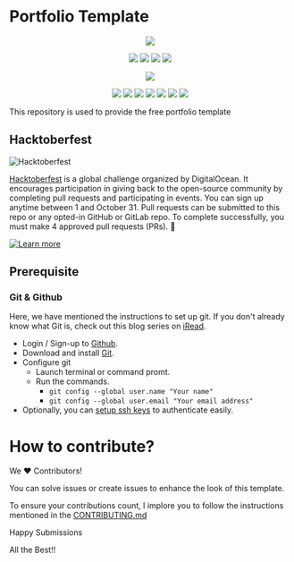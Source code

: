 <p align="center">
    <h1>Portfolio Template</h1>
</p>

<div align="center">

<a href="https://github.com/rajmunkhan/basic-portfolio-template/"><img src="https://badges.frapsoft.com/os/v1/open-source.svg?v=103"></a>

<a href="https://github.com/rajmunkhan/basic-portfolio-template/"><img src="https://img.shields.io/static/v1.svg?label=Contributions&message=Welcome&color=yellow"></a>
<a href="https://github.com/ashutoshkrris/"><img src="https://img.shields.io/badge/Maintained%3F-yes-brightgreen.svg?v=103"></a>
<a href="https://github.com/rajmunkhan/basic-portfolio-template/"><img src="https://img.shields.io/github/repo-size/rajmunkhan/basic-portfolio-template.svg?label=Repo%20size&style=flat"></a>
<a href="https://github.com/rajmunkhan/basic-portfolio-template/"><img src="https://img.shields.io/tokei/lines/github/rajmunkhan/basic-portfolio-template?color=yellow&label=Lines%20of%20Code"></a>

<a href="https://github.com/rajmunkhan/basic-portfolio-template//watchers"><img src="https://img.shields.io/github/watchers/rajmunkhan/basic-portfolio-template"></a>
  
<a href="https://github.com/rajmunkhan/basic-portfolio-template//graphs/contributors"><img src="https://img.shields.io/github/contributors/rajmunkhan/basic-portfolio-template?color=brightgreen"></a>
<a href="https://github.com/rajmunkhan/basic-portfolio-template//stargazers"><img src="https://img.shields.io/github/stars/rajmunkhan/basic-portfolio-template?color=0059b3"></a>
<a href="https://github.com/rajmunkhan/basic-portfolio-template//network/members"><img src="https://img.shields.io/github/forks/rajmunkhan/basic-portfolio-template?color=yellow"></a>
<a href="https://github.com/rajmunkhan/basic-portfolio-template//issues"><img src="https://img.shields.io/github/issues/rajmunkhan/basic-portfolio-template?color=brightgreen"></a>
<a href="https://github.com/rajmunkhan/basic-portfolio-template//issues?q=is%3Aissue+is%3Aclosed"><img src="https://img.shields.io/github/issues-closed-raw/rajmunkhan/basic-portfolio-template?color=0059b3"></a>
<a href="https://github.com/rajmunkhan/basic-portfolio-template//pulls"><img src="https://img.shields.io/github/issues-pr/rajmunkhan/basic-portfolio-template?color=yellow"></a>
<a href="https://github.com/rajmunkhan/basic-portfolio-template//pulls?q=is%3Apr+is%3Aclosed"><img src="https://img.shields.io/github/issues-pr-closed-raw/rajmunkhan/basic-portfolio-template?color=brightgreen"></a> 
</div>

This repository is used to provide the free portfolio template



## Hacktoberfest

![Hacktoberfest](https://i.imgur.com/pZaosIp.png)

[Hacktoberfest](https://hacktoberfest.digitalocean.com/) is a global challenge organized by DigitalOcean. It encourages participation in giving back to the open-source community by completing pull requests and participating in events. You can sign up anytime between 1 and October 31. Pull requests can be submitted to this repo or any opted-in GitHub or GitLab repo. To complete successfully, you must make 4 approved pull requests (PRs). :tada:

[![Learn more](https://img.shields.io/badge/-Learn%20more-orange?style=plastic)](https://hacktoberfest.digitalocean.com/resources/participation)


## Prerequisite

### Git & Github
Here, we have mentioned the instructions to set up git. If you don't already know what Git is, check out this blog series on [iRead](https://iread.ga/series/1/git-and-github).

- Login / Sign-up to [Github](https://github.com/login).
- Download and install [Git](https://git-scm.com/downloads).
- Configure git
    - Launch terminal or command promt.
    - Run the commands.
        - `git config --global user.name "Your name"`
        - `git config --global user.email "Your email address"` 
 - Optionally, you can [setup ssh keys](https://docs.github.com/en/github/authenticating-to-github/connecting-to-github-with-ssh/generating-a-new-ssh-key-and-adding-it-to-the-ssh-agent) to authenticate easily. 

# How to contribute?

We ♥ Contributors!

You can solve issues or create issues to enhance the look of this template.

To ensure your contributions count,  I implore you to follow the instructions mentioned in the [CONTRIBUTING.md](https://github.com/rajmunkhan/basic-portfolio-template/blob/master/CONTRIBUTING.md)  

Happy Submissions

All the Best!!
